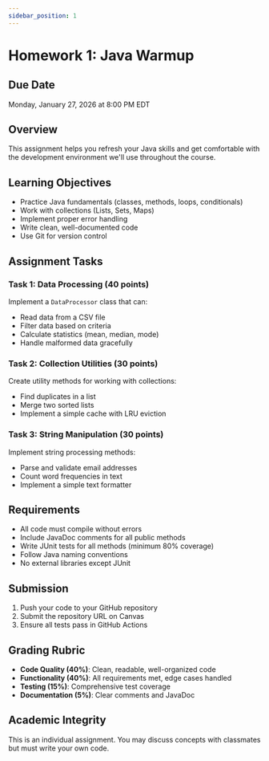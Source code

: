 ```yaml
---
sidebar_position: 1
---
```


# Homework 1: Java Warmup

## Due Date
Monday, January 27, 2026 at 8:00 PM EDT

## Overview

This assignment helps you refresh your Java skills and get comfortable with the development environment we'll use throughout the course.

## Learning Objectives

- Practice Java fundamentals (classes, methods, loops, conditionals)
- Work with collections (Lists, Sets, Maps)
- Implement proper error handling
- Write clean, well-documented code
- Use Git for version control

## Assignment Tasks

### Task 1: Data Processing (40 points)

Implement a `DataProcessor` class that can:
- Read data from a CSV file
- Filter data based on criteria
- Calculate statistics (mean, median, mode)
- Handle malformed data gracefully

### Task 2: Collection Utilities (30 points)

Create utility methods for working with collections:
- Find duplicates in a list
- Merge two sorted lists
- Implement a simple cache with LRU eviction

### Task 3: String Manipulation (30 points)

Implement string processing methods:
- Parse and validate email addresses
- Count word frequencies in text
- Implement a simple text formatter

## Requirements

- All code must compile without errors
- Include JavaDoc comments for all public methods
- Write JUnit tests for all methods (minimum 80% coverage)
- Follow Java naming conventions
- No external libraries except JUnit

## Submission

1. Push your code to your GitHub repository
2. Submit the repository URL on Canvas
3. Ensure all tests pass in GitHub Actions

## Grading Rubric

- **Code Quality (40%)**: Clean, readable, well-organized code
- **Functionality (40%)**: All requirements met, edge cases handled
- **Testing (15%)**: Comprehensive test coverage
- **Documentation (5%)**: Clear comments and JavaDoc

## Academic Integrity

This is an individual assignment. You may discuss concepts with classmates but must write your own code.

